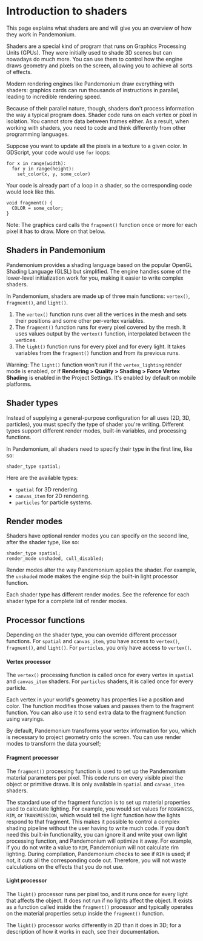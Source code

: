 
# Introduction to shaders

This page explains what shaders are and will give you an overview of how they
work in Pandemonium.

Shaders are a special kind of program that runs on Graphics Processing Units
(GPUs). They were initially used to shade 3D scenes but can nowadays do much
more. You can use them to control how the engine draws geometry and pixels on
the screen, allowing you to achieve all sorts of effects.

Modern rendering engines like Pandemonium draw everything with shaders: graphics cards
can run thousands of instructions in parallel, leading to incredible rendering
speed.

Because of their parallel nature, though, shaders don't process information the
way a typical program does. Shader code runs on each vertex or pixel in
isolation. You cannot store data between frames either. As a result, when
working with shaders, you need to code and think differently from other
programming languages.

Suppose you want to update all the pixels in a texture to a given color. In
GDScript, your code would use `for` loops:

```
for x in range(width):
  for y in range(height):
    set_color(x, y, some_color)
```

Your code is already part of a loop in a shader, so the corresponding code would
look like this.

```
void fragment() {
  COLOR = some_color;
}
```

Note: The graphics card calls the `fragment()` function once or more for each pixel it has to draw. More on that below.

## Shaders in Pandemonium

Pandemonium provides a shading language based on the popular OpenGL Shading Language
(GLSL) but simplified. The engine handles some of the lower-level initialization
work for you, making it easier to write complex shaders.

In Pandemonium, shaders are made up of three main functions: `vertex()`,
`fragment()`, and `light()`.

1. The `vertex()` function runs over all the vertices in the mesh and sets
   their positions and some other per-vertex variables.
2. The `fragment()` function runs for every pixel covered by the mesh. It uses
   values output by the `vertex()` function, interpolated between the
   vertices.
3. The `light()` function runs for every pixel and for every light. It takes
   variables from the `fragment()` function and from its previous runs.

Warning: The `light()` function won't run if the `vertex_lighting` render mode is
enabled, or if **Rendering &gt; Quality &gt; Shading &gt; Force Vertex Shading** is
enabled in the Project Settings. It's enabled by default on mobile
platforms.

## Shader types

Instead of supplying a general-purpose configuration for all uses (2D, 3D,
particles), you must specify the type of shader you're writing. Different types
support different render modes, built-in variables, and processing functions.

In Pandemonium, all shaders need to specify their type in the first line, like so:

```
shader_type spatial;
```

Here are the available types:

* `spatial` for 3D rendering.
* `canvas_item` for 2D rendering.
* `particles` for particle systems.

## Render modes

Shaders have optional render modes you can specify on the second line, after the
shader type, like so:

```
shader_type spatial;
render_mode unshaded, cull_disabled;
```

Render modes alter the way Pandemonium applies the shader. For example, the
`unshaded` mode makes the engine skip the built-in light processor function.

Each shader type has different render modes. See the reference for each shader
type for a complete list of render modes.

## Processor functions

Depending on the shader type, you can override different processor functions.
For `spatial` and `canvas_item`, you have access to `vertex()`,
`fragment()`, and `light()`. For `particles`, you only have access to
`vertex()`.

#### Vertex processor

The `vertex()` processing function is called once for every vertex in
`spatial` and `canvas_item` shaders. For `particles` shaders, it is called
once for every particle.

Each vertex in your world's geometry has properties like a position and color.
The function modifies those values and passes them to the fragment function. You
can also use it to send extra data to the fragment function using varyings.

By default, Pandemonium transforms your vertex information for you, which is necessary
to project geometry onto the screen. You can use render modes to transform the
data yourself;

#### Fragment processor

The `fragment()` processing function is used to set up the Pandemonium material
parameters per pixel. This code runs on every visible pixel the object or
primitive draws. It is only available in `spatial` and `canvas_item` shaders.

The standard use of the fragment function is to set up material properties used
to calculate lighting. For example, you would set values for `ROUGHNESS`,
`RIM`, or `TRANSMISSION`, which would tell the light function how the lights
respond to that fragment. This makes it possible to control a complex shading
pipeline without the user having to write much code. If you don't need this
built-in functionality, you can ignore it and write your own light processing
function, and Pandemonium will optimize it away. For example, if you do not write a
value to `RIM`, Pandemonium will not calculate rim lighting. During compilation,
Pandemonium checks to see if `RIM` is used; if not, it cuts all the corresponding
code out. Therefore, you will not waste calculations on the effects that you do
not use.

#### Light processor

The `light()` processor runs per pixel too, and it runs once for every light
that affects the object. It does not run if no lights affect the object. It
exists as a function called inside the `fragment()` processor and typically
operates on the material properties setup inside the `fragment()` function.

The `light()` processor works differently in 2D than it does in 3D; for a
description of how it works in each, see their documentation.


